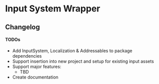 # Input System Wrapper
## Changelog

#### TODOs
- Add InputSystem, Localization & Addressables to package dependencies
- Support insertion into new project and setup for existing input assets
- Support major features:
  - TBD
- Create documentation